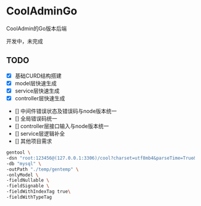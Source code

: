 # CoolAdminGo
CoolAdmin的Go版本后端

开发中，未完成

## TODO

- [x] 基础CURD结构搭建
- [x] model层快速生成
- [x] service层快速生成
- [x] controller层快速生成
- [] 中间件错误状态及错误码与node版本统一
- [] 全局错误码统一
- [] controller层接口输入与node版本统一
- [] service层逻辑补全
- [] 其他项目需求
```bash
gentool \
-dsn "root:123456@(127.0.0.1:3306)/cool?charset=utf8mb4&parseTime=True&loc=Local" \
-db "mysql" \
-outPath "./temp/gentemp" \
-onlyModel \
-fieldNullable \
-fieldSignable \
-fieldWithIndexTag true\
-fieldWithTypeTag 
```